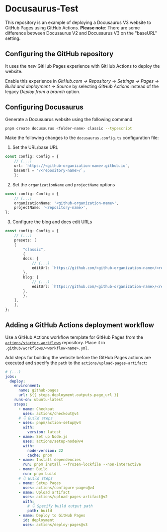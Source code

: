 # Docusaurus-Test
This repository is an example of deploying a Docusaurus V3 website to GitHub Pages using GitHub Actions.
**Please note**: There are some difference between Docusaurus V2 and Docusaurus V3 on the "baseURL" setting.

## Configuring the GitHub repository
It uses the *new* GitHub Pages experience with GitHub Actions to deploy the website.

Enable this experience in *GitHub.com -> Repository -> Settings -> Pages -> Build and deployment -> Source* by selecting *GitHub Actions* instead of the legacy *Deploy from a branch* option.

## Configuring Docusaurus
Generate a Docusuarus website using the following command:
```bash
pnpm create docusaurus <folder-name> classic --typescript
```

Make the following changes to the `docusaurus.config.ts` configuration file:

1. Set the URL/base URL
```typescript
const config: Config = {
    // (...)
    url: `https://<github-organization-name>.github.io`,
    baseUrl = '/<repository-name>/`;
    };
```

2. Set the `organizationName` and `projectName` options
```typescript
const config: Config = {
    // (...)
    organizationName: '<github-organization-name>',
    projectName: '<repository-name>',
};
```

3. Configure the blog and docs edit URLs
```typescript
const config: Config = {
    // (...)
    presets: [
    [
        "classic",
        {
        docs: {
            // (...)
            editUrl: `https://github.com/<github-organization-name>/<repository-name>/tree/main/`,
        },
        blog: {
            // (...)
            editUrl: `https://github.com/<github-organization-name>/<repository-name>/tree/main/`,
        },
        },
    ],
    ],
};
```

## Adding a GitHub Actions deployment workflow
Use a GitHub Actions workflow template for GitHub Pages from the [`actions/starter-workflows`](https://github.com/actions/starter-workflows) repository. Place it in `.github/workflows/<workflow-name>.yml`.

Add steps for building the website before the GitHub Pages actions are executed and specify the `path` to the `actions/upload-pages-artifact`:

```yaml
# (...)
jobs:
  deploy:
    environment:
      name: github-pages
      url: ${{ steps.deployment.outputs.page_url }}
    runs-on: ubuntu-latest
    steps:
      - name: Checkout
        uses: actions/checkout@v4
      # 👇 Build steps
      - uses: pnpm/action-setup@v4
        with:
          version: latest
      - name: Set up Node.js
        uses: actions/setup-node@v4
        with:
          node-version: 22
          cache: pnpm
      - name: Install dependencies
        run: pnpm install --frozen-lockfile --non-interactive
      - name: Build
        run: pnpm build
      # 👆 Build steps
      - name: Setup Pages
        uses: actions/configure-pages@v4
      - name: Upload artifact
        uses: actions/upload-pages-artifact@v2
        with:
          # 👇 Specify build output path
          path: build
      - name: Deploy to GitHub Pages
        id: deployment
        uses: actions/deploy-pages@v3
```
